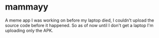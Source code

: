 # mammayy
A meme app I was working on before my laptop died, I couldn't upload the source code before it happened. So as of now until I don't get a laptop I'm uploading only the APK.
